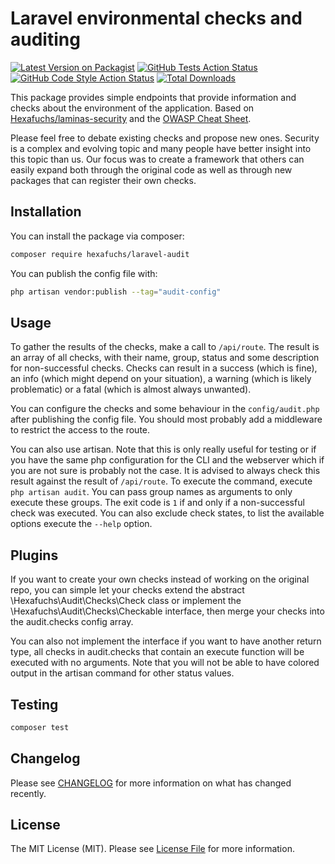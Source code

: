 # Laravel environmental checks and auditing

[![Latest Version on Packagist](https://img.shields.io/packagist/v/hexafuchs/laravel-audit.svg?style=flat-square)](https://packagist.org/packages/hexafuchs/laravel-audit)
[![GitHub Tests Action Status](https://img.shields.io/github/actions/workflow/status/hexafuchs/laravel-audit/run-tests.yml?branch=main&label=tests&style=flat-square)](https://github.com/hexafuchs/laravel-audit/actions?query=workflow%3Arun-tests+branch%3Amain)
[![GitHub Code Style Action Status](https://img.shields.io/github/actions/workflow/status/hexafuchs/laravel-audit/fix-php-code-style-issues.yml?branch=main&label=code%20style&style=flat-square)](https://github.com/hexafuchs/laravel-audit/actions?query=workflow%3A"Fix+PHP+code+style+issues"+branch%3Amain)
[![Total Downloads](https://img.shields.io/packagist/dt/hexafuchs/laravel-audit.svg?style=flat-square)](https://packagist.org/packages/hexafuchs/laravel-audit)

This package provides simple endpoints that provide information and checks about the environment of the application.
Based on [Hexafuchs/laminas-security](https://github.com/Hexafuchs/laminas-security) and the
[OWASP Cheat Sheet](https://cheatsheetseries.owasp.org/cheatsheets/PHP_Configuration_Cheat_Sheet.html).

Please feel free to debate existing checks and propose new ones. Security is a complex and evolving topic and many
people have better insight into this topic than us. Our focus was to create a framework that others can easily expand both
through the original code as well as through new packages that can register their own checks.

## Installation

You can install the package via composer:

```bash
composer require hexafuchs/laravel-audit
```

You can publish the config file with:

```bash
php artisan vendor:publish --tag="audit-config"
```

## Usage

To gather the results of the checks, make a call to `/api/route`. The result is an array of all checks, with their name,
group, status and some description for non-successful checks. Checks can result in a success (which is fine), an info
(which might depend on your situation), a warning (which is likely problematic) or a fatal (which is almost always
unwanted).

You can configure the checks and some behaviour in the `config/audit.php` after publishing the config file. You should
most probably add a middleware to restrict the access to the route.

You can also use artisan. Note that this is only really useful for testing or if you have the same php configuration
for the CLI and the webserver which if you are not sure is probably not the case. It is advised to always check this
result against the result of `/api/route`. To execute the command, execute `php artisan audit`. You can pass group
names as arguments to only execute these groups. The exit code is `1` if and only if a non-successful check was
executed. You can also exclude check states, to list the available options execute the `--help` option.

## Plugins

If you want to create your own checks instead of working on the original repo, you can simple let your checks extend
the abstract \Hexafuchs\Audit\Checks\Check class or implement the \Hexafuchs\Audit\Checks\Checkable interface, then
merge your checks into the audit.checks config array.

You can also not implement the interface if you want to have another return type, all checks in audit.checks that
contain an execute function will be executed with no arguments. Note that you will not be able to have colored output
in the artisan command for other status values.

## Testing

```bash
composer test
```

## Changelog

Please see [CHANGELOG](CHANGELOG.md) for more information on what has changed recently.

## License

The MIT License (MIT). Please see [License File](LICENSE.md) for more information.
